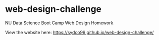 # web-design-challenge
NU Data Science Boot Camp Web Design Homework 

View the website here: https://sydco99.github.io/web-design-challenge/
